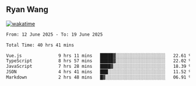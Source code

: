 ## Ryan Wang

[![wakatime](https://wakatime.com/badge/user/6f4ce45f-b03c-4eb3-b701-4b95e0885d94.svg)](https://wakatime.com/@6f4ce45f-b03c-4eb3-b701-4b95e0885d94)

<!--START_SECTION:waka-->

```txt
From: 12 June 2025 - To: 19 June 2025

Total Time: 40 hrs 41 mins

Vue.js              9 hrs 11 mins   █████▓░░░░░░░░░░░░░░░░░░░   22.61 %
TypeScript          8 hrs 57 mins   █████▓░░░░░░░░░░░░░░░░░░░   22.02 %
JavaScript          7 hrs 28 mins   ████▓░░░░░░░░░░░░░░░░░░░░   18.39 %
JSON                4 hrs 41 mins   ███░░░░░░░░░░░░░░░░░░░░░░   11.52 %
Markdown            2 hrs 48 mins   █▓░░░░░░░░░░░░░░░░░░░░░░░   06.91 %
```

<!--END_SECTION:waka-->
